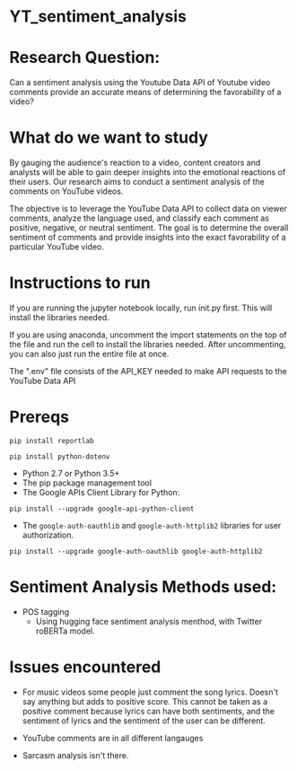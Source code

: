# YT_sentiment_analysis

# Research Question:
Can a sentiment analysis using the Youtube Data API of Youtube video comments
provide an accurate means of determining the favorability of a video?

# What do we want to study
By gauging the audience's reaction to a video, content creators and analysts will be able
to gain deeper insights into the emotional reactions of their users. Our research aims to conduct a sentiment analysis of the comments on YouTube videos. 

The objective is to leverage the YouTube Data API to collect data on viewer comments, analyze the language used, and classify each comment as positive, negative, or neutral sentiment. The goal is to determine the overall sentiment of comments and provide insights into the exact favorability of a particular YouTube video.

# Instructions to run

If you are running the jupyter notebook locally, run init.py first. This will install the libraries needed.

If you are using anaconda, uncomment the import statements on the top of the file and run the cell to install the libraries needed. After uncommenting, you can also just run the entire file at once.

The ".env" file consists of the API_KEY needed to make API requests to the YouTube Data API

# Prereqs
```pip install reportlab```

```pip install python-dotenv```

- Python 2.7 or Python 3.5+
- The pip package management tool
- The Google APIs Client Library for Python:

```pip install --upgrade google-api-python-client```

- The ```google-auth-oauthlib``` and ```google-auth-httplib2``` libraries for user authorization.

```pip install --upgrade google-auth-oauthlib google-auth-httplib2```

# Sentiment Analysis Methods used:
- POS tagging
    - Using hugging face sentiment analysis menthod, with Twitter roBERTa model.

# Issues encountered
- For music videos some people just comment the song lyrics. Doesn't say anything but adds to positive score. This cannot be taken as a positive comment because lyrics can have both sentiments, and the sentiment of lyrics and the sentiment of the user can be different.

- YouTube comments are in all different langauges

- Sarcasm analysis isn't there.


